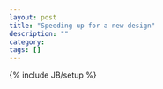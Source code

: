 ```yaml
---
layout: post
title: "Speeding up for a new design"
description: ""
category: 
tags: []
---
```

{% include JB/setup %}
